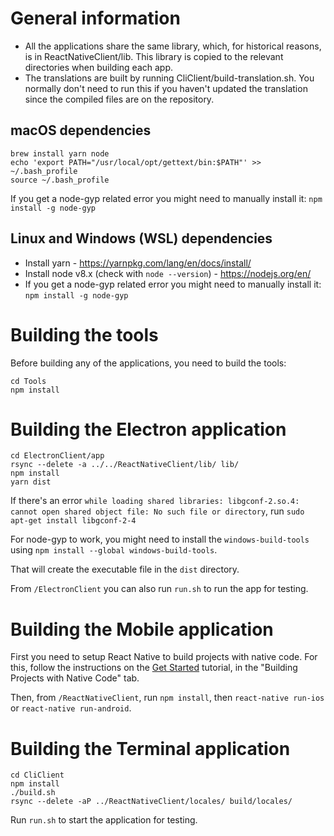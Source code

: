 # General information

- All the applications share the same library, which, for historical reasons, is in ReactNativeClient/lib. This library is copied to the relevant directories when building each app.
- The translations are built by running CliClient/build-translation.sh. You normally don't need to run this if you haven't updated the translation since the compiled files are on the repository.

## macOS dependencies

	brew install yarn node
	echo 'export PATH="/usr/local/opt/gettext/bin:$PATH"' >> ~/.bash_profile
	source ~/.bash_profile
     
If you get a node-gyp related error you might need to manually install it: `npm install -g node-gyp`

## Linux and Windows (WSL) dependencies

- Install yarn - https://yarnpkg.com/lang/en/docs/install/
- Install node v8.x (check with `node --version`) - https://nodejs.org/en/
- If you get a node-gyp related error you might need to manually install it: `npm install -g node-gyp`

# Building the tools

Before building any of the applications, you need to build the tools:

```
cd Tools
npm install
```

# Building the Electron application

```
cd ElectronClient/app
rsync --delete -a ../../ReactNativeClient/lib/ lib/
npm install
yarn dist
```

If there's an error `while loading shared libraries: libgconf-2.so.4: cannot open shared object file: No such file or directory`, run `sudo apt-get install libgconf-2-4`

For node-gyp to work, you might need to install the `windows-build-tools` using `npm install --global windows-build-tools`.

That will create the executable file in the `dist` directory.

From `/ElectronClient` you can also run `run.sh` to run the app for testing.

# Building the Mobile application

First you need to setup React Native to build projects with native code. For this, follow the instructions on the [Get Started](https://facebook.github.io/react-native/docs/getting-started.html) tutorial, in the "Building Projects with Native Code" tab.

Then, from `/ReactNativeClient`, run `npm install`, then `react-native run-ios` or `react-native run-android`.

# Building the Terminal application

```
cd CliClient
npm install
./build.sh
rsync --delete -aP ../ReactNativeClient/locales/ build/locales/
```

Run `run.sh` to start the application for testing.